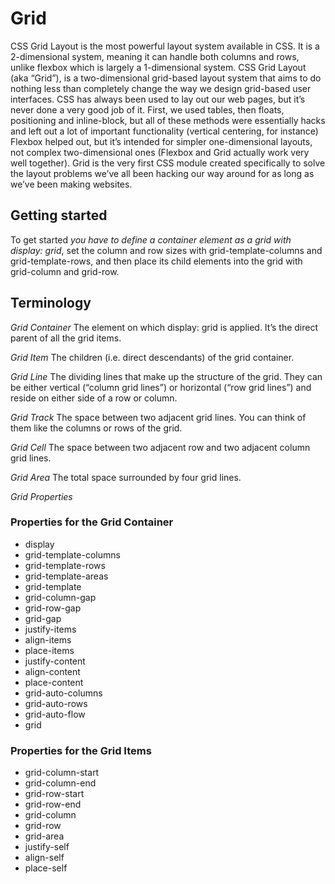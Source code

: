 # Grid

CSS Grid Layout is the most powerful layout system available in CSS. It is a 2-dimensional system, meaning it can handle both columns and rows, unlike flexbox which is largely a 1-dimensional system. CSS Grid Layout (aka “Grid”), is a two-dimensional grid-based layout system that aims to do nothing less than completely change the way we design grid-based user interfaces. CSS has always been used to lay out our web pages, but it’s never done a very good job of it. First, we used tables, then floats, positioning and inline-block, but all of these methods were essentially hacks and left out a lot of important functionality (vertical centering, for instance)
 Flexbox helped out, but it’s intended for simpler one-dimensional layouts, not complex two-dimensional ones (Flexbox and Grid actually work very well together). Grid is the very first CSS module created specifically to solve the layout problems we’ve all been hacking our way around for as long as we’ve been making websites.


## Getting started

To get started *you have to define a container element as a grid with display: grid*, set the column and row sizes with grid-template-columns and grid-template-rows, and then place its child elements into the grid with grid-column and grid-row.

## Terminology

*Grid Container*
The element on which display: grid is applied. It’s the direct parent of all the grid items. 

*Grid Item*
The children (i.e. direct descendants) of the grid container.

*Grid Line*
The dividing lines that make up the structure of the grid. They can be either vertical (“column grid lines”) or horizontal (“row grid lines”) and reside on either side of a row or column.

*Grid Track*
The space between two adjacent grid lines. You can think of them like the columns or rows of the grid.

*Grid Cell*
The space between two adjacent row and two adjacent column grid lines.

*Grid Area*
The total space surrounded by four grid lines.

*Grid Properties*

### Properties for the Grid Container

- display
- grid-template-columns
- grid-template-rows
- grid-template-areas
- grid-template
- grid-column-gap
- grid-row-gap
- grid-gap
- justify-items                                                   
- align-items                                     
- place-items                                                 
- justify-content
- align-content
- place-content
- grid-auto-columns
- grid-auto-rows
- grid-auto-flow
- grid


### Properties for the Grid Items

- grid-column-start
- grid-column-end
- grid-row-start
- grid-row-end
- grid-column
- grid-row
- grid-area
- justify-self
- align-self
- place-self
